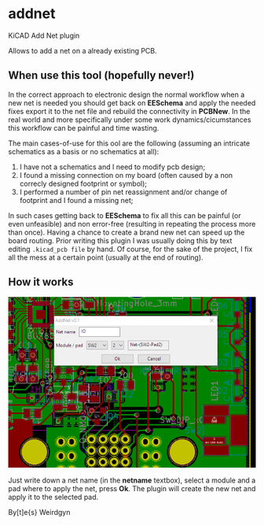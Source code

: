 # addnet
KiCAD Add Net plugin

Allows to add a net on a already existing PCB.

## When use this tool (hopefully never!)

In the correct approach to electronic design the normal workflow when a new net is needed you should get back on __EESchema__ and apply the needed fixes export it to the net file and rebuild the connectivity in __PCBNew__.
In the real world and more specifically under some work dynamics/cicumstances this workflow can be painful and time wasting.

The main cases-of-use for this ool are the following (assuming an intricate schematics as a basis or no schematics at all):
1. I have not a schematics and I need to modify pcb design;
2. I found a missing connection on my board (often caused by a non correcly designed footprint or symbol);
3. I performed a number of pin net reassignment and/or change of footprint and I found a missing net;

In such cases getting back to __EESchema__ to fix all this can be painful (or even unfeasible) and non error-free (resulting in repeating the process more than once). Having a chance to create a brand new net can speed up the board routing. Prior writing this plugin I was usually doing this by text editing ```.kicad_pcb file``` by hand.
Of course, for the sake of the project, I fix all the mess at a certain point (usually at the end of routing).

## How it works

![AddNet dialog](pictures/addnet_dialog.PNG?raw=true "AddNet dialog")

Just write down a net name (in the __netname__ textbox), select a module and a pad where to apply the net, press __Ok__.
The plugin will create the new net and apply it to the selected pad.

By[t]e{s}
 Weirdgyn
